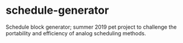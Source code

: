 # schedule-generator
Schedule block generator; summer 2019 pet project to challenge the portability and efficiency of analog scheduling methods.
